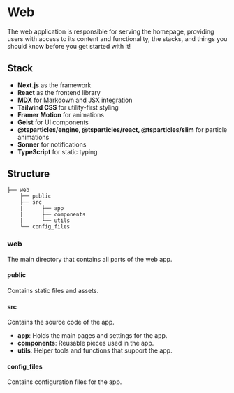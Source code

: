 # Web

The web application is responsible for serving the homepage, providing users with access to its content and functionality, the stacks, and things you should know before you get started with it!

## Stack

- **Next.js** as the framework
- **React** as the frontend library
- **MDX** for Markdown and JSX integration
- **Tailwind CSS** for utility-first styling
- **Framer Motion** for animations
- **Geist** for UI components
- **@tsparticles/engine, @tsparticles/react, @tsparticles/slim** for particle animations
- **Sonner** for notifications
- **TypeScript** for static typing

## Structure

```
├── web
    ├── public
    ├── src
    |      ├── app
    |      ├── components        
    |      └── utils
    └── config_files
```

### web
The main directory that contains all parts of the web app.

#### public
Contains static files and assets.

#### src
Contains the source code of the app.

- **app**: Holds the main pages and settings for the app.
- **components**: Reusable pieces used in the app.
- **utils**: Helper tools and functions that support the app.

#### config_files
Contains configuration files for the app.
